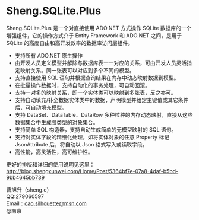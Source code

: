 # Sheng.SQLite.Plus

Sheng.SQLite.Plus 是一个对直接使用 ADO.NET 方式操作 SQLite 数据库的一个增强组件，它的操作方式介于 Entity Framework 和 ADO.NET 之间，是用于 SQLite 的高度自由和高开发效率的数据库访问层组件。

+ 支持所有 ADO.NET 原生操作
+ 由开发人员定义模型并解除与数据库表一一对应的关系，可由开发人员灵活指定映射关系。同一张表可以对应到多个不同的模型。
+ 支持直接使用 SQL 语句并根据查询结果在内存中动态映射数据到模型。
+ 在批量操作数据时，支持自动化的事务处理，可自动回滚。
+ 支持一对多的映射关系，即一个实体类可以映射到多张表，反之亦可。
+ 支持自动填充/补全数据实体类中的数据，声明模型并给定主键值或其它条件后，可自动填充模型。
+ 支持 DataSet、DataTable、DataRow 多种粒种的内存动态映射，直接从这些数据集合中生成强类型的对象集合。
+ 支持简单 SQL 构造器，支持自动生成简单的无模型映射的 SQL 语句。
+ 支持对实体字段的精细化处理，如将实体对象的任意 Property 标记 JsonAttribute 后，将自动以 Json 格式写入或读取字段。
+ 高性能，高灵活性，高可维护性。

更好的排版和详细的使用说明见这里：
http://blog.shengxunwei.com/Home/Post/5364bf7e-07a8-4daf-b5bd-9bb4645bb739


曹旭升（sheng.c）  
QQ:279060597  
Email：cao.silhouette@msn.com  
@南京 

